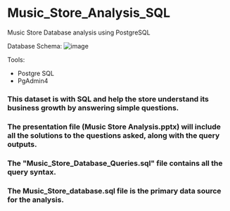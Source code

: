 # Music_Store_Analysis_SQL
Music Store Database analysis using PostgreSQL

Database Schema:
![image](https://github.com/user-attachments/assets/9db335e9-6b09-4ba4-bf2d-560c5de2462a)

Tools:
- Postgre SQL
- PgAdmin4

### This dataset is with SQL and help the store understand its business growth by answering simple questions.

### The presentation file (Music Store Analysis.pptx) will include all the solutions to the questions asked, along with the query outputs.

### The "Music_Store_Database_Queries.sql" file contains all the query syntax.

### The Music_Store_database.sql file is the primary data source for the analysis.
